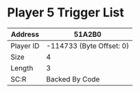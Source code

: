 #  Player 5 Trigger List
Address   | 51A2B0
----------|-------------
Player ID | -114733 (Byte Offset: 0)
Size 	  | 4
Length 	  | 3
SC:R      | Backed By Code


